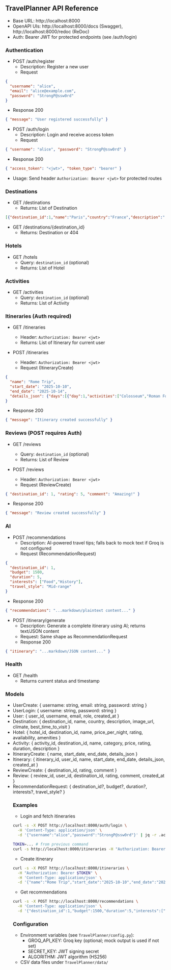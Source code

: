 ## TravelPlanner API Reference

- Base URL: http://localhost:8000
- OpenAPI UIs: http://localhost:8000/docs (Swagger), http://localhost:8000/redoc (ReDoc)
- Auth: Bearer JWT for protected endpoints (see /auth/login)

### Authentication
- POST /auth/register
  - Description: Register a new user
  - Request
```json
{
  "username": "alice",
  "email": "alice@example.com",
  "password": "StrongP@ssw0rd"
}
```
  - Response 200
```json
{ "message": "User registered successfully" }
```

- POST /auth/login
  - Description: Login and receive access token
  - Request
```json
{ "username": "alice", "password": "StrongP@ssw0rd" }
```
  - Response 200
```json
{ "access_token": "<jwt>", "token_type": "bearer" }
```
  - Usage: Send header `Authorization: Bearer <jwt>` for protected routes

### Destinations
- GET /destinations
  - Returns: List of Destination
```json
[{"destination_id":1,"name":"Paris","country":"France","description":"...","image_url":"...","climate":"Temperate","best_time_to_visit":"Apr-Jun"}]
```

- GET /destinations/{destination_id}
  - Returns: Destination or 404

### Hotels
- GET /hotels
  - Query: `destination_id` (optional)
  - Returns: List of Hotel

### Activities
- GET /activities
  - Query: `destination_id` (optional)
  - Returns: List of Activity

### Itineraries (Auth required)
- GET /itineraries
  - Header: `Authorization: Bearer <jwt>`
  - Returns: List of Itinerary for current user

- POST /itineraries
  - Header: `Authorization: Bearer <jwt>`
  - Request (ItineraryCreate)
```json
{
  "name": "Rome Trip",
  "start_date": "2025-10-10",
  "end_date": "2025-10-14",
  "details_json": {"days":[{"day":1,"activities":["Colosseum","Roman Forum"]}]}
}
```
  - Response 200
```json
{ "message": "Itinerary created successfully" }
```

### Reviews (POST requires Auth)
- GET /reviews
  - Query: `destination_id` (optional)
  - Returns: List of Review

- POST /reviews
  - Header: `Authorization: Bearer <jwt>`
  - Request (ReviewCreate)
```json
{ "destination_id": 1, "rating": 5, "comment": "Amazing!" }
```
  - Response 200
```json
{ "message": "Review created successfully" }
```

### AI
- POST /recommendations
  - Description: AI-powered travel tips; falls back to mock text if Groq is not configured
  - Request (RecommendationRequest)
```json
{
  "destination_id": 1,
  "budget": 1500,
  "duration": 5,
  "interests": ["Food","History"],
  "travel_style": "Mid-range"
}
```
  - Response 200
```json
{ "recommendations": "...markdown/plaintext content..." }
```

- POST /itinerary/generate
  - Description: Generate a complete itinerary using AI; returns text/JSON content
  - Request: Same shape as RecommendationRequest
  - Response 200
```json
{ "itinerary": "...markdown/JSON content..." }
```

### Health
- GET /health
  - Returns current status and timestamp

### Models
- UserCreate: { username: string, email: string, password: string }
- UserLogin: { username: string, password: string }
- User: { user_id, username, email, role, created_at }
- Destination: { destination_id, name, country, description, image_url, climate, best_time_to_visit }
- Hotel: { hotel_id, destination_id, name, price_per_night, rating, availability, amenities }
- Activity: { activity_id, destination_id, name, category, price, rating, duration, description }
- ItineraryCreate: { name, start_date, end_date, details_json<object> }
- Itinerary: { itinerary_id, user_id, name, start_date, end_date, details_json<object>, created_at }
- ReviewCreate: { destination_id, rating, comment }
- Review: { review_id, user_id, destination_id, rating, comment, created_at }
- RecommendationRequest: { destination_id?, budget?, duration?, interests?, travel_style? }

### Examples
- Login and fetch itineraries
```bash
curl -s -X POST http://localhost:8000/auth/login \
  -H 'Content-Type: application/json' \
  -d '{"username":"alice","password":"StrongP@ssw0rd"}' | jq -r .access_token
```
```bash
TOKEN=... # from previous command
curl -s http://localhost:8000/itineraries -H "Authorization: Bearer $TOKEN"
```

- Create itinerary
```bash
curl -s -X POST http://localhost:8000/itineraries \
  -H "Authorization: Bearer $TOKEN" \
  -H 'Content-Type: application/json' \
  -d '{"name":"Rome Trip","start_date":"2025-10-10","end_date":"2025-10-14","details_json":{"days":[{"day":1,"activities":["Colosseum"]}]}}'
```

- Get recommendations
```bash
curl -s -X POST http://localhost:8000/recommendations \
  -H 'Content-Type: application/json' \
  -d '{"destination_id":1,"budget":1500,"duration":5,"interests":["Food"],"travel_style":"Mid-range"}'
```

### Configuration
- Environment variables (see `TravelPlanner/config.py`):
  - GROQ_API_KEY: Groq key (optional; mock output is used if not set)
  - SECRET_KEY: JWT signing secret
  - ALGORITHM: JWT algorithm (HS256)
- CSV data files under `TravelPlanner/data/`
